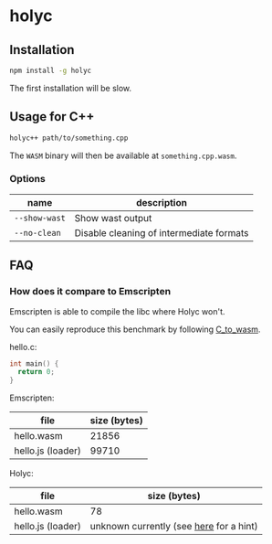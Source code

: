 # holyc

## Installation

```sh
npm install -g holyc
```

The first installation will be slow.

## Usage for C++

```sh
holyc++ path/to/something.cpp
```

The `WASM` binary will then be available at `something.cpp.wasm`.

### Options

|name|description|
|---|---|
|`--show-wast`|Show wast output|
|`--no-clean`|Disable cleaning of intermediate formats|

## FAQ

### How does it compare to Emscripten

Emscripten is able to compile the libc where Holyc won't.

You can easily reproduce this benchmark by following [C_to_wasm](https://developer.mozilla.org/en-US/docs/WebAssembly/C_to_wasm).

hello.c:

```c
int main() {
  return 0;
}
```

Emscripten:

| file | size (bytes) |
|---|---|
| hello.wasm | 21856 |
| hello.js (loader) | 99710 |

Holyc:

| file | size (bytes) |
|---|---|
| hello.wasm | 78 |
| hello.js (loader) | unknown currently (see [here](https://github.com/xtuc/holyc/blob/master/examples/dom/index.html#L20-L52) for a hint) |
